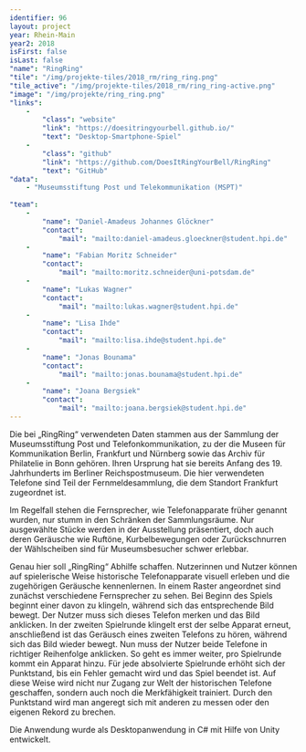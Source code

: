 ```yaml
---
identifier: 96
layout: project
year: Rhein-Main
year2: 2018
isFirst: false
isLast: false
"name": "RingRing"
"tile": "/img/projekte-tiles/2018_rm/ring_ring.png"
"tile_active": "/img/projekte-tiles/2018_rm/ring_ring-active.png"
"image": "/img/projekte/ring_ring.png"
"links":
    -
        "class": "website"
        "link": "https://doesitringyourbell.github.io/"
        "text": "Desktop-Smartphone-Spiel"
    -
        "class": "github"
        "link": "https://github.com/DoesItRingYourBell/RingRing"
        "text": "GitHub"
"data":
    - "Museumsstiftung Post und Telekommunikation (MSPT)"
   
"team":
    -
        "name": "Daniel-Amadeus Johannes Glöckner"
        "contact":
            "mail": "mailto:daniel-amadeus.gloeckner@student.hpi.de"
    -
        "name": "Fabian Moritz Schneider"
        "contact":
            "mail": "mailto:moritz.schneider@uni-potsdam.de"
    -
        "name": "Lukas Wagner"
        "contact":
            "mail": "mailto:lukas.wagner@student.hpi.de"
    -
        "name": "Lisa Ihde"
        "contact":
            "mail": "mailto:lisa.ihde@student.hpi.de"
    -
        "name": "Jonas Bounama"
        "contact":
            "mail": "mailto:jonas.bounama@student.hpi.de"
    -
        "name": "Joana Bergsiek"
        "contact":
            "mail": "mailto:joana.bergsiek@student.hpi.de"
---
```

Die bei „RingRing“ verwendeten Daten stammen aus der Sammlung der Museumsstiftung Post und Telefonkommunikation, zu der die Museen für Kommunikation Berlin, Frankfurt und Nürnberg sowie das Archiv für Philatelie in Bonn gehören. Ihren Ursprung hat sie bereits Anfang des 19. Jahrhunderts im Berliner Reichspostmuseum. Die hier verwendeten Telefone sind Teil der Fernmeldesammlung, die dem Standort Frankfurt zugeordnet ist. 

Im Regelfall stehen die Fernsprecher, wie Telefonapparate früher genannt wurden, nur stumm in den Schränken der Sammlungsräume. Nur ausgewählte Stücke werden in der Ausstellung präsentiert, doch auch deren Geräusche wie Ruftöne, Kurbelbewegungen oder Zurückschnurren der Wählscheiben sind für Museumsbesucher schwer erlebbar. 

Genau hier soll „RingRing“ Abhilfe schaffen. Nutzerinnen und Nutzer können auf spielerische Weise historische Telefonapparate visuell erleben und die zugehörigen Geräusche kennenlernen. In einem Raster angeordnet sind zunächst verschiedene Fernsprecher zu sehen. Bei Beginn des Spiels beginnt einer davon zu klingeln, während sich das entsprechende Bild bewegt. Der Nutzer muss sich dieses Telefon merken und das Bild anklicken. In der zweiten Spielrunde klingelt erst der selbe Apparat erneut, anschließend ist das Geräusch eines zweiten Telefons zu hören, während sich das Bild wieder bewegt. Nun muss der Nutzer beide Telefone in richtiger Reihenfolge anklicken. So geht es immer weiter, pro Spielrunde kommt ein Apparat hinzu. Für jede absolvierte Spielrunde erhöht sich der Punktstand, bis ein Fehler gemacht wird und das Spiel beendet ist. Auf diese Weise wird nicht nur Zugang zur Welt der historischen Telefone geschaffen, sondern auch noch die Merkfähigkeit trainiert. Durch den Punktstand wird man angeregt sich mit anderen zu messen oder den eigenen Rekord zu brechen. 

Die Anwendung wurde als Desktopanwendung in C# mit Hilfe von Unity entwickelt.